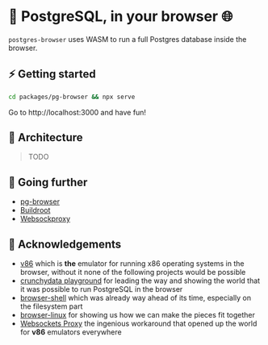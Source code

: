 # :elephant: PostgreSQL, in your browser :globe_with_meridians:

`postgres-browser` uses WASM to run a full Postgres database inside the browser. 

## :zap: Getting started

```bash
cd packages/pg-browser && npx serve
```

Go to http://localhost:3000 and have fun!

## :brain: Architecture

> TODO

## :eyes: Going further

- [pg-browser](/packages/pg-browser)
- [Buildroot](/packages/buildroot)
- [Websockproxy](/packages/websockproxy)

## :clap: Acknowledgements

- [v86](https://github.com/copy/v86) which is **the** emulator for running x86 operating systems in the browser, without it none of the following projects would be possible
- [crunchydata playground](https://www.crunchydata.com/developers/playground) for leading the way and showing the world that it was possible to run PostgreSQL in the browser
- [browser-shell](https://github.com/humphd/browser-shell) which was already way ahead of its time, especially on the filesystem part
- [browser-linux](https://github.com/Darin755/browser-linux) for showing us how we can make the pieces fit together
- [Websockets Proxy](https://github.com/benjamincburns/websockproxy) the ingenious workaround that opened up the world for **v86** emulators everywhere
